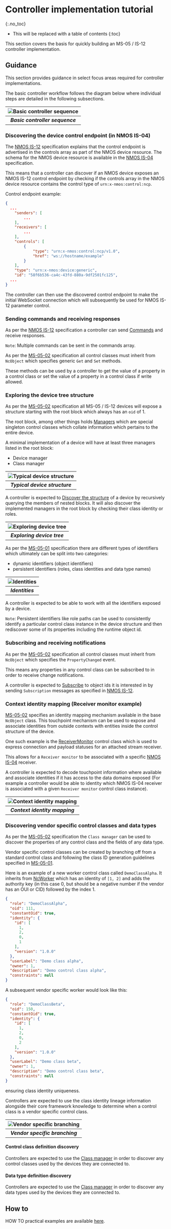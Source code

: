 # Controller implementation tutorial

{:.no_toc}

- This will be replaced with a table of contents
{:toc}

This section covers the basis for quickly building an MS-05 / IS-12 controller implementation.

## Guidance

This section provides guidance in select focus areas required for controller implementations.

The basic controller workflow follows the diagram below where individual steps are detailed in the following subsections.

| ![Basic controller sequence](images/basic-controller-sequence.png) |
|:--:|
| _**Basic controller sequence**_ |

### Discovering the device control endpoint (in NMOS IS-04)

The [NMOS IS-12](https://specs.amwa.tv/is-12/branches/v1.0-dev/docs/IS-04_interactions.html) specification explains that the control endpoint is advertised in the controls array as part of the NMOS device resource. The schema for the NMOS device resource is available in the [NMOS IS-04](https://specs.amwa.tv/is-04/branches/v1.3.1/APIs/schemas/with-refs/device.html) specification.

This means that a controller can discover if an NMOS device exposes an NMOS IS-12 control endpoint by checking if the controls array in the NMOS device resource contains the control type of `urn:x-nmos:control:ncp`.

Control endpoint example:

```json
{
  ...
    "senders": [
        ...
    ],
    "receivers": [
        ...
    ],
    "controls": [
        {
            "type": "urn:x-nmos:control:ncp/v1.0",
            "href": "ws://hostname/example"
        }
    ],
    "type": "urn:x-nmos:device:generic",
    "id": "58f6b536-ca4c-43fd-880a-9df2501fc125",
  ...
}
```

The controller can then use the discovered control endpoint to make the initial WebSocket connection which will subsequently be used for NMOS IS-12 parameter control.

### Sending commands and receiving responses

As per the [NMOS IS-12](https://specs.amwa.tv/is-12/branches/v1.0-dev/docs/Protocol_messaging.html#command-message-type) specification a controller can send [Commands](https://specs.amwa.tv/is-12/branches/v1.0-dev/docs/Sending_commands.html) and receive responses.

`Note`: Multiple commands can be sent in the commands array.

As per the [MS-05-02](https://specs.amwa.tv/ms-05-02/branches/v1.0-dev/docs/NcObject.html#generic-getter-and-setter) specification all control classes must inherit from `NcObject` which specifies generic `Get` and `Set` methods.

These methods can be used by a controller to get the value of a property in a control class or set the value of a property in a control class if write allowed.

### Exploring the device tree structure

As per the [MS-05-02](https://specs.amwa.tv/ms-05-02/branches/v1.0-dev/docs/Blocks.html) specification all MS-05 / IS-12 devices will expose a structure starting with the root block which always has an `oid` of 1.

The root block, among other things holds [Managers](https://specs.amwa.tv/ms-05-02/branches/v1.0-dev/docs/Managers.html) which are special singleton control classes which collate information which pertains to the entire device.

A minimal implementation of a device will have at least three managers listed in the root block:

- Device manager
- Class manager

| ![Typical device structure](images/typical-device-structure.png) |
|:--:|
| _**Typical device structure**_ |

A controller is expected to [Discover the structure](https://specs.amwa.tv/is-12/branches/v1.0-dev/docs/Exploring_the_device_tree.html) of a device by recursively querying the members of nested blocks. It will also discover the implemented managers in the root block by checking their class identity or roles.

| ![Exploring device tree](images/exploring-device-tree.png) |
|:--:|
| _**Exploring device tree**_ |

As per the [MS-05-01](https://specs.amwa.tv/ms-05-01/branches/v1.0-dev/docs/Identification.html) specification there are different types of identifiers which ultimately can be split into two categories:

- dynamic identifiers (object identifiers)
- persistent identifiers (roles, class identities and data type names)

| ![Identities](images/identities.png) |
|:--:|
| _**Identities**_ |

A controller is expected to be able to work with all the identifiers exposed by a device.

`Note`: Persistent identifiers like role paths can be used to consistently identify a particular control class instance in the device structure and then rediscover some of its properties including the runtime object id.

### Subscribing and receiving notifications

As per the [MS-05-02](https://specs.amwa.tv/ms-05-02/branches/v1.0-dev/docs/NcObject.html#propertychanged-event) specification all control classes must inherit from `NcObject` which specifies the `PropertyChanged` event.

This means any properties in any control class can be subscribed to in order to receive change notifications.

A controller is expected to [Subscribe](https://specs.amwa.tv/is-12/branches/v1.0-dev/docs/Subscribing_to_events.html) to object ids it is interested in by sending `Subscription` messages as specified in [NMOS IS-12](https://specs.amwa.tv/is-12/branches/v1.0-dev/docs/Protocol_messaging.html).

### Context identity mapping (Receiver monitor example)

[MS-05-02](https://specs.amwa.tv/ms-05-02/branches/v1.0-dev/docs/NcObject.html#touchpoints) specifies an identity mapping mechanism available in the base `NcObject` class. This touchpoint mechanism can be used to expose and associate identities from outside contexts with entities inside the control structure of the device.

One such example is the [ReceiverMonitor](https://specs.amwa.tv/ms-05-02/branches/v1.0-dev/docs/Feature_sets.html#ncreceivermonitor) control class which is used to express connection and payload statuses for an attached stream receiver.

This allows for a `Receiver monitor` to be associated with a specific [NMOS IS-04](https://specs.amwa.tv/is-04/) receiver.

A controller is expected to decode touchpoint information where available and associate identities if it has access to the data domains exposed (For example a controller would be able to identity which NMOS IS-04 receiver is associated with a given `Receiver monitor` control class instance).

| ![Context identity mapping](images/context-identity-mapping.png) |
|:--:|
| _**Context identity mapping**_ |

### Discovering vendor specific control classes and data types

As per the [MS-05-02](https://specs.amwa.tv/ms-05-02/branches/v1.0-dev/docs/Managers.html#class-manager) specification the `Class manager` can be used to discover the properties of any control class and the fields of any data type.

Vendor specific control classes can be created by branching off from a standard control class and following the class ID generation guidelines specified in [MS-05-01](https://specs.amwa.tv/ms-05-01/branches/v1.0-dev/docs/Appendix_A_-_Class_ID_Format.html).

Here is an example of a new worker control class called `DemoClassAlpha`. It inherits from [NcWorker](https://specs.amwa.tv/ms-05-02/branches/v1.0-dev/idl/NC-Framework.html) which has an identity of `[1, 2]` and adds the authority key (in this case 0, but should be a negative number if the vendor has an OUI or CID) followed by the index 1.

```json
{
  "role": "DemoClassAlpha",
  "oid": 111,
  "constantOid": true,
  "identity": {
    "id": [
      1,
      2,
      0,
      1
    ],
    "version": "1.0.0"
  },
  "userLabel": "Demo class alpha",
  "owner": 1,
  "description": "Demo control class alpha",
  "constraints": null
}
```

A subsequent vendor specific worker would look like this:

```json
{
  "role": "DemoClassBeta",
  "oid": 150,
  "constantOid": true,
  "identity": {
    "id": [
      1,
      2,
      0,
      2
    ],
    "version": "1.0.0"
  },
  "userLabel": "Demo class beta",
  "owner": 1,
  "description": "Demo control class beta",
  "constraints": null
}
```

ensuring class identity uniqueness.

Controllers are expected to use the class identity lineage information alongside their core framework knowledge to determine when a control class is a vendor specific control class.

| ![Vendor specific branching](images/vendor-specific-branching.png) |
|:--:|
| _**Vendor specific branching**_ |

#### Control class definition discovery

Controllers are expected to use the [Class manager](https://specs.amwa.tv/is-12/branches/v1.0-dev/docs/Class_definition_discovery.html) in order to discover any control classes used by the devices they are connected to.

#### Data type definition discovery

Controllers are expected to use the [Class manager](https://specs.amwa.tv/is-12/branches/v1.0-dev/docs/Data_type_definition_discovery.html) in order to discover any data types used by the devices they are connected to.

## How to

HOW TO practical examples are available [here](How%20To%20practical%20examples.md).
